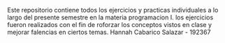 Este repositorio contiene todos los ejercicios y practicas individuales a lo largo del presente semestre en la materia programacion I.
los ejercicios fueron realizados con el fin de roforzar los conceptos vistos en clase y mejorar falencias en ciertos temas.
Hannah Cabarico Salazar  -  192367

